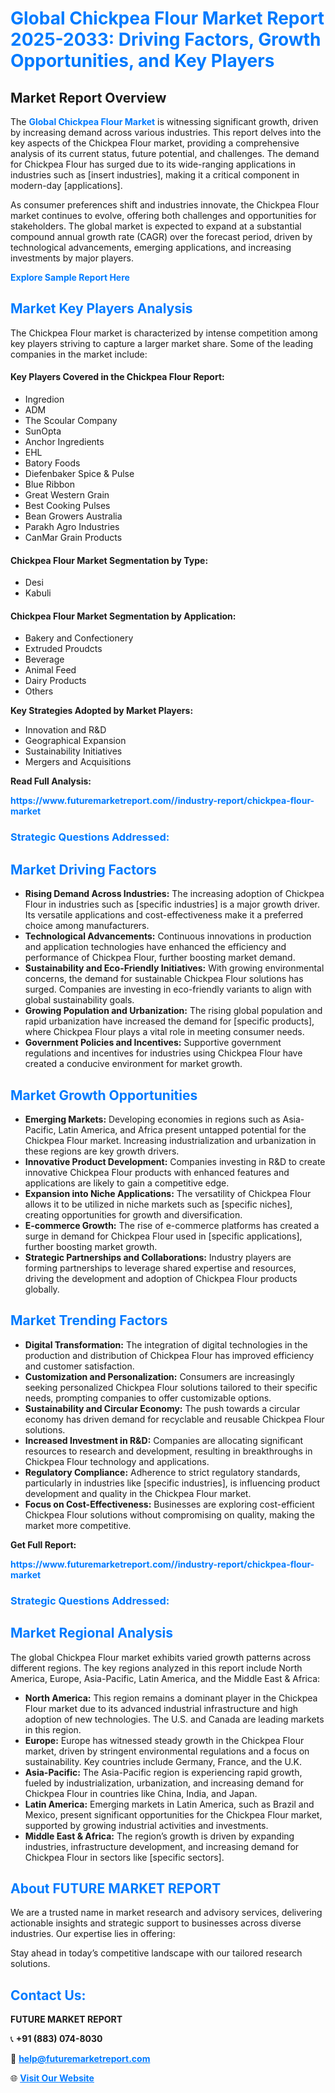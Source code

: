 <h1 style="color: #007BFF;">Global Chickpea Flour Market Report 2025-2033: Driving Factors, Growth Opportunities, and Key Players</h1>

<section id="overview">
<h2>Market Report Overview</h2>
<p>The <a href="https://www.futuremarketreport.com//industry-report/chickpea-flour-market" style="color: #007BFF; text-decoration: none;"><strong>Global Chickpea Flour Market</strong></a> is witnessing significant growth, driven by increasing demand across various industries. This report delves into the key aspects of the Chickpea Flour market, providing a comprehensive analysis of its current status, future potential, and challenges. The demand for Chickpea Flour has surged due to its wide-ranging applications in industries such as [insert industries], making it a critical component in modern-day [applications].</p>
<p>As consumer preferences shift and industries innovate, the Chickpea Flour market continues to evolve, offering both challenges and opportunities for stakeholders. The global market is expected to expand at a substantial compound annual growth rate (CAGR) over the forecast period, driven by technological advancements, emerging applications, and increasing investments by major players.</p>
</section>

<section id="overview">
<p><a href="https://www.futuremarketreport.com//request-sample/reportId=54287" style="color: #007BFF; text-decoration: none;"><strong>Explore Sample Report Here</strong></a></p>
</section>

<section id="key-players">
<h2 style="color: #007BFF;">Market Key Players Analysis</h2>
<p>The Chickpea Flour market is characterized by intense competition among key players striving to capture a larger market share. Some of the leading companies in the market include:</p>
<h4>Key Players Covered in the Chickpea Flour Report:</h4>
<ul><li>Ingredion</li><li>ADM</li><li>The Scoular Company</li><li>SunOpta</li><li>Anchor Ingredients</li><li>EHL</li><li>Batory Foods</li><li>Diefenbaker Spice &amp; Pulse</li><li>Blue Ribbon</li><li>Great Western Grain</li><li>Best Cooking Pulses</li><li>Bean Growers Australia</li><li>Parakh Agro Industries</li><li>CanMar Grain Products</li></ul>
<h4>Chickpea Flour Market Segmentation by Type:</h4>
<ul><li>Desi</li><li>Kabuli</li></ul>

<h4>Chickpea Flour Market Segmentation by Application:</h4>
<ul><li>Bakery and Confectionery</li><li>Extruded Proudcts</li><li>Beverage</li><li>Animal Feed</li><li>Dairy Products</li><li>Others</li></ul>
<p><strong>Key Strategies Adopted by Market Players:</strong></p>
<ul>
<li>Innovation and R&D</li>
<li>Geographical Expansion</li>
<li>Sustainability Initiatives</li>
<li>Mergers and Acquisitions</li>
</ul>
</section>

<section>
<p><strong>Read Full Analysis: </strong></p><a href="https://www.futuremarketreport.com//industry-report/chickpea-flour-market" style="color: #007BFF; text-decoration: none;"><strong>https://www.futuremarketreport.com//industry-report/chickpea-flour-market</strong></a>
<h3 style="color: #007BFF;">Strategic Questions Addressed:</h3>
</section>

<section id="driving-factors">
<h2 style="color: #007BFF;">Market Driving Factors</h2>
<ul>
<li><strong>Rising Demand Across Industries:</strong> The increasing adoption of Chickpea Flour in industries such as [specific industries] is a major growth driver. Its versatile applications and cost-effectiveness make it a preferred choice among manufacturers.</li>
<li><strong>Technological Advancements:</strong> Continuous innovations in production and application technologies have enhanced the efficiency and performance of Chickpea Flour, further boosting market demand.</li>
<li><strong>Sustainability and Eco-Friendly Initiatives:</strong> With growing environmental concerns, the demand for sustainable Chickpea Flour solutions has surged. Companies are investing in eco-friendly variants to align with global sustainability goals.</li>
<li><strong>Growing Population and Urbanization:</strong> The rising global population and rapid urbanization have increased the demand for [specific products], where Chickpea Flour plays a vital role in meeting consumer needs.</li>
<li><strong>Government Policies and Incentives:</strong> Supportive government regulations and incentives for industries using Chickpea Flour have created a conducive environment for market growth.</li>
</ul>
</section>

<section id="growth-opportunities">
<h2 style="color: #007BFF;">Market Growth Opportunities</h2>
<ul>
<li><strong>Emerging Markets:</strong> Developing economies in regions such as Asia-Pacific, Latin America, and Africa present untapped potential for the Chickpea Flour market. Increasing industrialization and urbanization in these regions are key growth drivers.</li>
<li><strong>Innovative Product Development:</strong> Companies investing in R&D to create innovative Chickpea Flour products with enhanced features and applications are likely to gain a competitive edge.</li>
<li><strong>Expansion into Niche Applications:</strong> The versatility of Chickpea Flour allows it to be utilized in niche markets such as [specific niches], creating opportunities for growth and diversification.</li>
<li><strong>E-commerce Growth:</strong> The rise of e-commerce platforms has created a surge in demand for Chickpea Flour used in [specific applications], further boosting market growth.</li>
<li><strong>Strategic Partnerships and Collaborations:</strong> Industry players are forming partnerships to leverage shared expertise and resources, driving the development and adoption of Chickpea Flour products globally.</li>
</ul>
</section>

<section id="trending-factors">
<h2 style="color: #007BFF;">Market Trending Factors</h2>
<ul>
<li><strong>Digital Transformation:</strong> The integration of digital technologies in the production and distribution of Chickpea Flour has improved efficiency and customer satisfaction.</li>
<li><strong>Customization and Personalization:</strong> Consumers are increasingly seeking personalized Chickpea Flour solutions tailored to their specific needs, prompting companies to offer customizable options.</li>
<li><strong>Sustainability and Circular Economy:</strong> The push towards a circular economy has driven demand for recyclable and reusable Chickpea Flour solutions.</li>
<li><strong>Increased Investment in R&D:</strong> Companies are allocating significant resources to research and development, resulting in breakthroughs in Chickpea Flour technology and applications.</li>
<li><strong>Regulatory Compliance:</strong> Adherence to strict regulatory standards, particularly in industries like [specific industries], is influencing product development and quality in the Chickpea Flour market.</li>
<li><strong>Focus on Cost-Effectiveness:</strong> Businesses are exploring cost-efficient Chickpea Flour solutions without compromising on quality, making the market more competitive.</li>
</ul>
</section>

<section>
<p><strong>Get Full Report: </strong></p><a href="https://www.futuremarketreport.com//industry-report/chickpea-flour-market" style="color: #007BFF; text-decoration: none;"><strong>https://www.futuremarketreport.com//industry-report/chickpea-flour-market</strong></a>
<h3 style="color: #007BFF;">Strategic Questions Addressed:</h3>
</section>


<section id="regional-analysis">
<h2 style="color: #007BFF;">Market Regional Analysis</h2>
<p>The global Chickpea Flour market exhibits varied growth patterns across different regions. The key regions analyzed in this report include North America, Europe, Asia-Pacific, Latin America, and the Middle East & Africa:</p>
<ul>
<li><strong>North America:</strong> This region remains a dominant player in the Chickpea Flour market due to its advanced industrial infrastructure and high adoption of new technologies. The U.S. and Canada are leading markets in this region.</li>
<li><strong>Europe:</strong> Europe has witnessed steady growth in the Chickpea Flour market, driven by stringent environmental regulations and a focus on sustainability. Key countries include Germany, France, and the U.K.</li>
<li><strong>Asia-Pacific:</strong> The Asia-Pacific region is experiencing rapid growth, fueled by industrialization, urbanization, and increasing demand for Chickpea Flour in countries like China, India, and Japan.</li>
<li><strong>Latin America:</strong> Emerging markets in Latin America, such as Brazil and Mexico, present significant opportunities for the Chickpea Flour market, supported by growing industrial activities and investments.</li>
<li><strong>Middle East & Africa:</strong> The region’s growth is driven by expanding industries, infrastructure development, and increasing demand for Chickpea Flour in sectors like [specific sectors].</li>
</ul>
</section>

<footer>
<h2 style="color: #007BFF;">About FUTURE MARKET REPORT</h2>
<p>We are a trusted name in market research and advisory services, delivering actionable insights and strategic support to businesses across diverse industries. Our expertise lies in offering:</p>

<p>Stay ahead in today’s competitive landscape with our tailored research solutions.</p>

<h2 style="color: #007BFF;">Contact Us:</h2>
<p><strong>FUTURE MARKET REPORT</strong></p>
<p>📞 <strong>+91 (883) 074-8030</strong></p>
<p>📧 <strong><a href="mailto:help@futuremarketreport.com" style="color: #007BFF;">help@futuremarketreport.com</a></strong></p>
<p>🌐 <strong><a href="https://www.futuremarketreport.com/" style="color: #007BFF;">Visit Our Website</a></strong></p>
</footer>